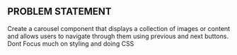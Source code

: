 ## PROBLEM STATEMENT
Create a carousel component that displays a collection of images or content and allows users to navigate through them using previous and next buttons. Dont Focus much on styling and doing CSS